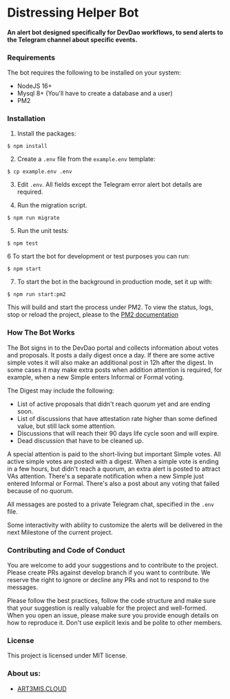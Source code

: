 # Distressing Helper Bot

#### An alert bot designed specifically for DevDao workflows, to send alerts to the Telegram channel about specific events.

### Requirements

The bot requires the following to be installed on your system:

- NodeJS 16+
- Mysql 8+ (You'll have to create a database and a user)
- PM2

### Installation

1. Install the packages:
```shell
$ npm install
```

2. Create a `.env` file from the `example.env` template:

```shell
$ cp example.env .env
```

3. Edit `.env`. All fields except the Telegram error alert bot details are required.

4. Run the migration script.

```shell
$ npm run migrate
```

5. Run the unit tests:

```shell
$ npm test
```

6 To start the bot for development or test purposes you can run:

```shell
$ npm start
```

7. To start the bot in the background in production mode, set it up with:
```shell
$ npm run start:pm2
```

This will build and start the process under PM2. To view the status, logs, stop or reload the project, please to the [PM2 documentation](https://pm2.keymetrics.io/docs/usage/quick-start/)

### How The Bot Works

The Bot signs in to the DevDao portal and collects information about votes and proposals. It posts a daily digest once a day. If there are some active simple votes it will also make an additional post in 12h after the digest. In some cases it may make extra posts when addition attention is required, for example, when a new Simple enters Informal or Formal voting.

The Digest may include the following:

- List of active proposals that didn't reach quorum yet and are ending soon.
- List of discussions that have attestation rate higher than some defined value, but still lack some attention.
- Discussions that will reach their 90 days life cycle soon and will expire.
- Dead discussion that have to be cleaned up.

A special attention is paid to the short-living but important Simple votes. All active simple votes are posted with a digest.
When a simple vote is ending in a few hours, but didn't reach a quorum, an extra alert is posted to attract VAs attention.
There's a separate notification when a new Simple just entered Informal or Formal.
There's also a post about any voting that failed because of no quorum.

All messages are posted to a private Telegram chat, specified in the `.env` file.

Some interactivity with ability to customize the alerts will be delivered in the next Milestone of the current project.

### Contributing and Code of Conduct

You are welcome to add your suggestions and to contribute to the project. Please create PRs against develop branch if you want to contribute. We reserve the right to ignore or decline any PRs and not to respond to the messages.

Please follow the best practices, follow the code structure and make sure that your suggestion is really valuable for the project and well-formed. When you open an issue, please make sure you provide enough details on how to reproduce it. Don't use explicit lexis and be polite to other members.

### License

This project is licensed under MIT license.

### About us:
* [ART3MIS.CLOUD](https://art3mis.cloud)
